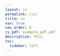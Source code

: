 ```yaml
---
layout: cv
permalink: /cv/
title: cv
nav: true
nav_order: 5
cv_pdf: example_pdf.pdf
description: This.
toc:
  sidebar: left
---
```

